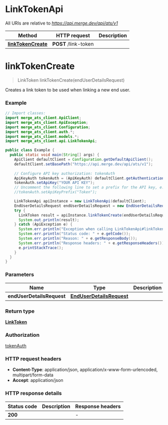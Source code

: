 # LinkTokenApi

All URIs are relative to *https://api.merge.dev/api/ats/v1*

Method | HTTP request | Description
------------- | ------------- | -------------
[**linkTokenCreate**](LinkTokenApi.md#linkTokenCreate) | **POST** /link-token | 


<a name="linkTokenCreate"></a>
# **linkTokenCreate**
> LinkToken linkTokenCreate(endUserDetailsRequest)



Creates a link token to be used when linking a new end user.

### Example
```java
// Import classes:
import merge_ats_client.ApiClient;
import merge_ats_client.ApiException;
import merge_ats_client.Configuration;
import merge_ats_client.auth.*;
import merge_ats_client.models.*;
import merge_ats_client.api.LinkTokenApi;

public class Example {
  public static void main(String[] args) {
    ApiClient defaultClient = Configuration.getDefaultApiClient();
    defaultClient.setBasePath("https://api.merge.dev/api/ats/v1");
    
    // Configure API key authorization: tokenAuth
    ApiKeyAuth tokenAuth = (ApiKeyAuth) defaultClient.getAuthentication("tokenAuth");
    tokenAuth.setApiKey("YOUR API KEY");
    // Uncomment the following line to set a prefix for the API key, e.g. "Token" (defaults to null)
    //tokenAuth.setApiKeyPrefix("Token");

    LinkTokenApi apiInstance = new LinkTokenApi(defaultClient);
    EndUserDetailsRequest endUserDetailsRequest = new EndUserDetailsRequest(); // EndUserDetailsRequest | 
    try {
      LinkToken result = apiInstance.linkTokenCreate(endUserDetailsRequest);
      System.out.println(result);
    } catch (ApiException e) {
      System.err.println("Exception when calling LinkTokenApi#linkTokenCreate");
      System.err.println("Status code: " + e.getCode());
      System.err.println("Reason: " + e.getResponseBody());
      System.err.println("Response headers: " + e.getResponseHeaders());
      e.printStackTrace();
    }
  }
}
```

### Parameters

Name | Type | Description  | Notes
------------- | ------------- | ------------- | -------------
 **endUserDetailsRequest** | [**EndUserDetailsRequest**](EndUserDetailsRequest.md)|  |

### Return type

[**LinkToken**](LinkToken.md)

### Authorization

[tokenAuth](../README.md#tokenAuth)

### HTTP request headers

 - **Content-Type**: application/json, application/x-www-form-urlencoded, multipart/form-data
 - **Accept**: application/json

### HTTP response details
| Status code | Description | Response headers |
|-------------|-------------|------------------|
**200** |  |  -  |

